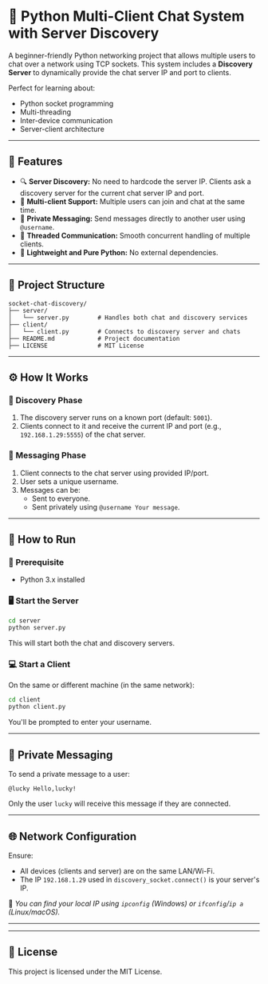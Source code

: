 # 🧠 Python Multi-Client Chat System with Server Discovery

A beginner-friendly Python networking project that allows multiple users to chat over a network using TCP sockets. This system includes a **Discovery Server** to dynamically provide the chat server IP and port to clients.

Perfect for learning about:
- Python socket programming
- Multi-threading
- Inter-device communication
- Server-client architecture

---

## 🚀 Features

- 🔍 **Server Discovery:** No need to hardcode the server IP. Clients ask a discovery server for the current chat server IP and port.
- 💬 **Multi-client Support:** Multiple users can join and chat at the same time.
- 🔐 **Private Messaging:** Send messages directly to another user using `@username`.
- 🧵 **Threaded Communication:** Smooth concurrent handling of multiple clients.
- 🧪 **Lightweight and Pure Python:** No external dependencies.

---

## 📁 Project Structure

```
socket-chat-discovery/
├── server/
│   └── server.py        # Handles both chat and discovery services
├── client/
│   └── client.py        # Connects to discovery server and chats
├── README.md            # Project documentation
├── LICENSE              # MIT License
```

---

## ⚙️ How It Works

### 📡 Discovery Phase

1. The discovery server runs on a known port (default: `5001`).
2. Clients connect to it and receive the current IP and port (e.g., `192.168.1.29:5555`) of the chat server.

### 💬 Messaging Phase

1. Client connects to the chat server using provided IP/port.
2. User sets a unique username.
3. Messages can be:
   - Sent to everyone.
   - Sent privately using `@username Your message`.

---

## 🧪 How to Run

### 🐍 Prerequisite

- Python 3.x installed

### 🖥️ Start the Server

```bash
cd server
python server.py
```

This will start both the chat and discovery servers.

### 💻 Start a Client

On the same or different machine (in the same network):

```bash
cd client
python client.py
```

You'll be prompted to enter your username.

---

## 🔐 Private Messaging

To send a private message to a user:

```text
@lucky Hello,lucky!
```

Only the user `lucky` will receive this message if they are connected.

---

## 🌐 Network Configuration

Ensure:
- All devices (clients and server) are on the same LAN/Wi-Fi.
- The IP `192.168.1.29` used in `discovery_socket.connect()` is your server's IP.

📌 *You can find your local IP using `ipconfig` (Windows) or `ifconfig`/`ip a` (Linux/macOS).*

---

---

## 📜 License

This project is licensed under the MIT License.